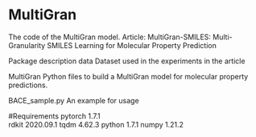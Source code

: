 # MultiGran
The code of the MultiGran model.
Article: MultiGran-SMILES: Multi-Granularity SMILES Learning for Molecular Property Prediction


Package description
data
Dataset used in the experiments in the article

MultiGran
Python files to build a MultiGran model for molecular property predictions.

BACE_sample.py
An example for usage

#Requirements
pytorch                   1.7.1             
rdkit                     2020.09.1
tqdm                      4.62.3
python                    1.7.1
numpy                     1.21.2
